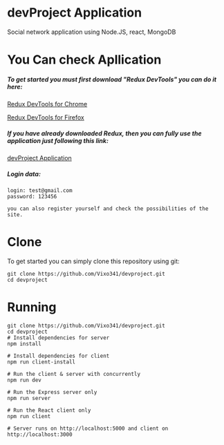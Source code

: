 # devProject Application
Social network application using Node.JS, react, MongoDB


# You Can check Apllication
##### To get started you must first download "Redux DevTools" you can do it here:
[Redux DevTools for Chrome](https://chrome.google.com/webstore/detail/redux-devtools/lmhkpmbekcpmknklioeibfkpmmfibljd)

[Redux DevTools for Firefox](https://addons.mozilla.org/pl/firefox/addon/remotedev/)

##### If you have already downloaded Redux, then you can fully use the application just following  this link:
[devProject Application](https://enigmatic-shore-48052.herokuapp.com/)

##### Login data:
```
login: test@gmail.com
password: 123456

you can also register yourself and check the possibilities of the site.
```



# Clone
To get started you can simply clone this repository using git:

```
git clone https://github.com/Vixo341/devproject.git
cd devproject
```

# Running
```
git clone https://github.com/Vixo341/devproject.git
cd devproject
# Install dependencies for server
npm install

# Install dependencies for client
npm run client-install

# Run the client & server with concurrently
npm run dev

# Run the Express server only
npm run server

# Run the React client only
npm run client

# Server runs on http://localhost:5000 and client on http://localhost:3000
```
